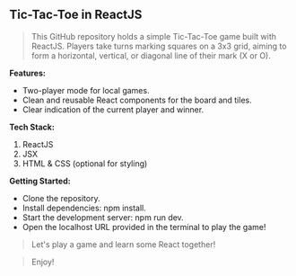 
## Tic-Tac-Toe in ReactJS
> This GitHub repository holds a simple Tic-Tac-Toe game built with ReactJS. Players take turns marking squares on a 3x3 grid, aiming to form a horizontal, vertical, or diagonal line of their mark (X or O).

**Features:**

* Two-player mode for local games.
* Clean and reusable React components for the board and tiles.
* Clear indication of the current player and winner.

**Tech Stack:**

1. ReactJS
1. JSX
1. HTML & CSS (optional for styling)
   
**Getting Started:**

* Clone the repository.
* Install dependencies: npm install.
* Start the development server: npm run dev.
* Open the localhost URL provided in the terminal to play the game!

> Let's play a game and learn some React together!

> Enjoy!  
